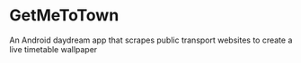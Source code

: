 GetMeToTown
===========

An Android daydream app that scrapes public transport websites to create a live timetable wallpaper
